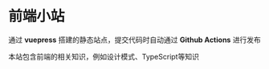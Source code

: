 # 前端小站

通过 **vuepress** 搭建的静态站点，提交代码时自动通过 **Github Actions** 进行发布

本站包含前端的相关知识，例如设计模式、TypeScript等知识
